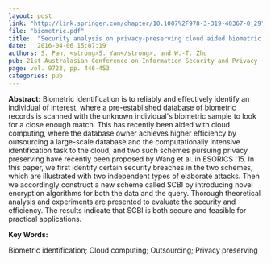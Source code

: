 ```yaml
---
layout: post
link: "http://link.springer.com/chapter/10.1007%2F978-3-319-40367-0_29"
file: "biometric.pdf"
title:  "Security analysis on privacy-preserving cloud aided biometric identificaiton schemes"
date:   2016-04-06 15:07:19
authors: S. Pan, <strong>S. Yan</strong>, and W.-T. Zhu
pub: 21st Australasian Conference on Information Security and Privacy (ACISP'16)
page: vol. 9723, pp. 446-453
categories: pub
---
```


<p><strong>Abstract:</strong> Biometric identification is to reliably and effectively identify an individual of interest, 
where a pre-established database of biometric records is scanned with the unknown individual's 
biometric sample to look for a close enough match. This has recently been aided with cloud computing, 
where the database owner achieves higher efficiency by outsourcing a large-scale database and the computationally 
intensive identification task to the cloud, and two such schemes pursuing privacy preserving have recently been 
proposed by Wang et al. in ESORICS '15. In this paper, we first identify certain security breaches in the two schemes, 
which are illustrated with two independent types of elaborate attacks. Then we accordingly construct a new scheme called 
SCBI by introducing novel encryption algorithms for both the data and the query. Thorough theoretical analysis and experiments 
are presented to evaluate the security and efficiency. The results indicate that SCBI is both secure and feasible for practical applications.</p>

<strong>Key Words:</strong>
<p>Biometric identification; Cloud computing; Outsourcing; Privacy preserving
</p>